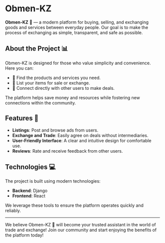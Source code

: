 # Obmen-KZ

**Obmen-KZ** 📢 — a modern platform for buying, selling, and exchanging goods and services between everyday people. Our goal is to make the process of exchanging as simple, transparent, and safe as possible.

## About the Project 📊

Obmen-KZ is designed for those who value simplicity and convenience. Here you can:

- 🔎 Find the products and services you need.
- 🎁 List your items for sale or exchange.
- 📢 Connect directly with other users to make deals.

The platform helps save money and resources while fostering new connections within the community.

## Features 🎡

- **Listings**: Post and browse ads from users.
- **Exchange and Trade**: Easily agree on deals without intermediaries.
- **User-Friendly Interface**: A clear and intuitive design for comfortable use.
- **Reviews**: Rate and receive feedback from other users.

## Technologies 💻

The project is built using modern technologies:

- **Backend**: Django
- **Frontend**: React

We leverage these tools to ensure the platform operates quickly and reliably.

---

We believe Obmen-KZ 🚀 will become your trusted assistant in the world of trade and exchange! Join our community and start enjoying the benefits of the platform today!
